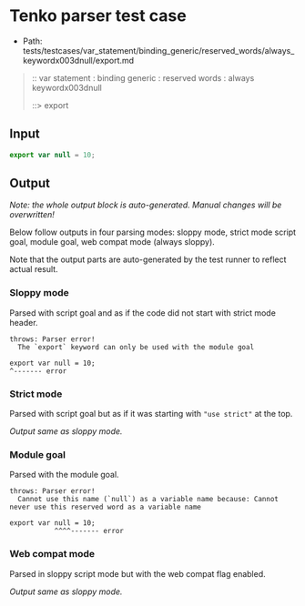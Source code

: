 # Tenko parser test case

- Path: tests/testcases/var_statement/binding_generic/reserved_words/always_keywordx003dnull/export.md

> :: var statement : binding generic : reserved words : always keywordx003dnull
>
> ::> export

## Input

`````js
export var null = 10;
`````

## Output

_Note: the whole output block is auto-generated. Manual changes will be overwritten!_

Below follow outputs in four parsing modes: sloppy mode, strict mode script goal, module goal, web compat mode (always sloppy).

Note that the output parts are auto-generated by the test runner to reflect actual result.

### Sloppy mode

Parsed with script goal and as if the code did not start with strict mode header.

`````
throws: Parser error!
  The `export` keyword can only be used with the module goal

export var null = 10;
^------- error
`````

### Strict mode

Parsed with script goal but as if it was starting with `"use strict"` at the top.

_Output same as sloppy mode._

### Module goal

Parsed with the module goal.

`````
throws: Parser error!
  Cannot use this name (`null`) as a variable name because: Cannot never use this reserved word as a variable name

export var null = 10;
           ^^^^------- error
`````


### Web compat mode

Parsed in sloppy script mode but with the web compat flag enabled.

_Output same as sloppy mode._
